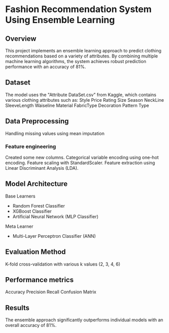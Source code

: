 # Fashion Recommendation System Using Ensemble Learning

## Overview
This project implements an ensemble learning approach to predict clothing recommendations based on a variety of attributes. By combining multiple machine learning algorithms, the system achieves robust prediction performance with an accuracy of 81%.

## Dataset
The model uses the "Attribute DataSet.csv" from Kaggle, which contains various clothing attributes such as:
Style
Price
Rating
Size
Season
NeckLine
SleeveLength
Waiseline
Material
FabricType
Decoration
Pattern Type

## Data Preprocessing
Handling missing values using mean imputation

### Feature engineering
Created some new columns.
Categorical variable encoding using one-hot encoding.
Feature scaling with StandardScaler.
Feature extraction using Linear Discriminant Analysis (LDA).

## Model Architecture
Base Learners
- Random Forest Classifier
- XGBoost Classifier
- Artificial Neural Network (MLP Classifier)

Meta Learner
- Multi-Layer Perceptron Classifier (ANN)

## Evaluation Method
K-fold cross-validation with various k values (2, 3, 4, 6)

## Performance metrics
Accuracy
Precision
Recall
Confusion Matrix

## Results
The ensemble approach significantly outperforms individual models with an overall accuracy of 81%.